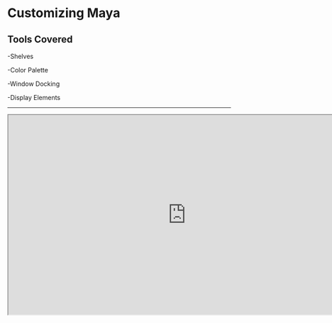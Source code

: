 # Customizing Maya

<h2>Tools Covered</h2>
<p>-Shelves</p>
<p>-Color Palette</p>
<p>-Window Docking</p>
<p>-Display Elements</p>
<hr>
<p><iframe src="https://www.youtube.com/embed/3sEH_I3vvLc?rel=0" width="800" height="450" allowfullscreen="allowfullscreen" allow="accelerometer; autoplay; clipboard-write; encrypted-media; gyroscope; picture-in-picture"></iframe></p>
<p>&nbsp;</p>